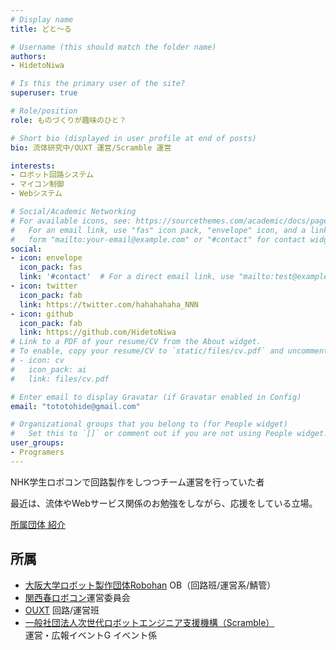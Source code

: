 ```yaml
---
# Display name
title: どと～る

# Username (this should match the folder name)
authors:
- HidetoNiwa

# Is this the primary user of the site?
superuser: true

# Role/position
role: ものづくりが趣味のひと？

# Short bio (displayed in user profile at end of posts)
bio: 流体研究中/OUXT 運営/Scramble 運営

interests:
- ロボット回路システム
- マイコン制御
- Webシステム

# Social/Academic Networking
# For available icons, see: https://sourcethemes.com/academic/docs/page-builder/#icons
#   For an email link, use "fas" icon pack, "envelope" icon, and a link in the
#   form "mailto:your-email@example.com" or "#contact" for contact widget.
social:
- icon: envelope
  icon_pack: fas
  link: '#contact'  # For a direct email link, use "mailto:test@example.org".
- icon: twitter
  icon_pack: fab
  link: https://twitter.com/hahahahaha_NNN
- icon: github
  icon_pack: fab
  link: https://github.com/HidetoNiwa
# Link to a PDF of your resume/CV from the About widget.
# To enable, copy your resume/CV to `static/files/cv.pdf` and uncomment the lines below.
# - icon: cv
#   icon_pack: ai
#   link: files/cv.pdf

# Enter email to display Gravatar (if Gravatar enabled in Config)
email: "tototohide@gmail.com"

# Organizational groups that you belong to (for People widget)
#   Set this to `[]` or comment out if you are not using People widget.
user_groups:
- Programers
---
```


NHK学生ロボコンで回路製作をしつつチーム運営を行っていた者

最近は、流体やWebサービス関係のお勉強をしながら、応援をしている立場。

[所属団体 紹介](https://www.hahahahaha-nnn.work/links/)

## 所属

- [大阪大学ロボット製作団体Robohan](https://www.robohan.net/) OB（回路班/運営系/鯖管）
- [関西春ロボコン](https://xn--tck4d2b0a0029dol2bn0r.com/)運営委員会
- [OUXT](https://www.ouxt.jp/) 回路/運営班
- [一般社団法人次世代ロボットエンジニア支援機構（Scramble）](https://www.scramble-robot.org/) <br>運営・広報イベントG イベント係
